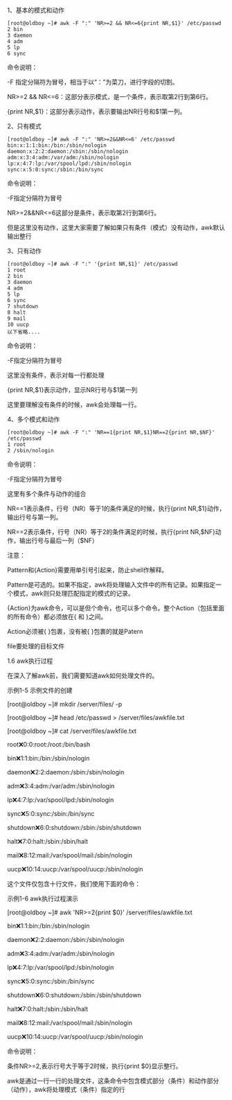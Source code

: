 1、基本的模式和动作

```
[root@oldboy ~]# awk -F ":" 'NR>=2 && NR<=6{print NR,$1}' /etc/passwd
2 bin
3 daemon
4 adm
5 lp
6 sync
```

命令说明：

-F 指定分隔符为冒号，相当于以“：”为菜刀，进行字段的切割。

NR&gt;=2 && NR&lt;=6：这部分表示模式，是一个条件，表示取第2行到第6行。

{print NR,$1}：这部分表示动作，表示要输出NR行号和$1第一列。

2、只有模式

```
[root@oldboy ~]# awk -F ":" 'NR>=2&&NR<=6' /etc/passwd
bin:x:1:1:bin:/bin:/sbin/nologin
daemon:x:2:2:daemon:/sbin:/sbin/nologin
adm:x:3:4:adm:/var/adm:/sbin/nologin
lp:x:4:7:lp:/var/spool/lpd:/sbin/nologin
sync:x:5:0:sync:/sbin:/bin/sync
```

命令说明：

-F指定分隔符为冒号

NR&gt;=2&&NR&lt;=6这部分是条件，表示取第2行到第6行。

但是这里没有动作，这里大家需要了解如果只有条件（模式）没有动作，awk默认输出整行

3、只有动作

```
[root@oldboy ~]# awk -F ":" '{print NR,$1}' /etc/passwd
1 root
2 bin
3 daemon
4 adm
5 lp
6 sync
7 shutdown
8 halt
9 mail
10 uucp
以下省略....
```

命令说明：

-F指定分隔符为冒号

这里没有条件，表示对每一行都处理

{print NR,$1}表示动作，显示NR行号与$1第一列

这里要理解没有条件的时候，awk会处理每一行。

4、多个模式和动作

```
[root@oldboy ~]# awk -F ":" 'NR==1{print NR,$1}NR==2{print NR,$NF}' /etc/passwd
1 root
2 /sbin/nologin
```

命令说明：

-F指定分隔符为冒号

这里有多个条件与动作的组合

NR==1表示条件，行号（NR）等于1的条件满足的时候，执行{print NR,$1}动作，输出行号与第一列。

NR==2表示条件，行号（NR）等于2的条件满足的时候，执行{print NR,$NF}动作，输出行号与最后一列（$NF）

注意：

Pattern和{Action}需要用单引号引起来，防止shell作解释。

Pattern是可选的。如果不指定，awk将处理输入文件中的所有记录。如果指定一个模式，awk则只处理匹配指定的模式的记录。

{Action}为awk命令，可以是但个命令，也可以多个命令。整个Action（包括里面的所有命令）都必须放在{ 和 }之间。

Action必须被{ }包裹，没有被{ }包裹的就是Patern

file要处理的目标文件

1.6 awk执行过程

在深入了解awk前，我们需要知道awk如何处理文件的。



示例1-5 示例文件的创建



\[root@oldboy ~\]\# mkdir /server/files/ -p

\[root@oldboy ~\]\# head /etc/passwd &gt; /server/files/awkfile.txt

\[root@oldboy ~\]\# cat /server/files/awkfile.txt 

root:x:0:0:root:/root:/bin/bash

bin:x:1:1:bin:/bin:/sbin/nologin

daemon:x:2:2:daemon:/sbin:/sbin/nologin

adm:x:3:4:adm:/var/adm:/sbin/nologin

lp:x:4:7:lp:/var/spool/lpd:/sbin/nologin

sync:x:5:0:sync:/sbin:/bin/sync

shutdown:x:6:0:shutdown:/sbin:/sbin/shutdown

halt:x:7:0:halt:/sbin:/sbin/halt

mail:x:8:12:mail:/var/spool/mail:/sbin/nologin

uucp:x:10:14:uucp:/var/spool/uucp:/sbin/nologin

这个文件仅包含十行文件，我们使用下面的命令：



示例1-6 awk执行过程演示



\[root@oldboy ~\]\# awk 'NR&gt;=2{print $0}' /server/files/awkfile.txt 

bin:x:1:1:bin:/bin:/sbin/nologin

daemon:x:2:2:daemon:/sbin:/sbin/nologin

adm:x:3:4:adm:/var/adm:/sbin/nologin

lp:x:4:7:lp:/var/spool/lpd:/sbin/nologin

sync:x:5:0:sync:/sbin:/bin/sync

shutdown:x:6:0:shutdown:/sbin:/sbin/shutdown

halt:x:7:0:halt:/sbin:/sbin/halt

mail:x:8:12:mail:/var/spool/mail:/sbin/nologin

uucp:x:10:14:uucp:/var/spool/uucp:/sbin/nologin



命令说明：

条件NR&gt;=2,表示行号大于等于2时候，执行{print $0}显示整行。

awk是通过一行一行的处理文件，这条命令中包含模式部分（条件）和动作部分（动作），awk将处理模式（条件）指定的行



